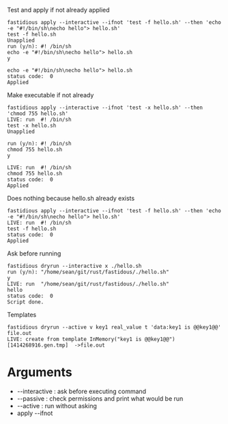 Test and apply if not already applied

```console
fastidious apply --interactive --ifnot 'test -f hello.sh' --then 'echo -e "#!/bin/sh\necho hello"> hello.sh'
test -f hello.sh
Unapplied
run (y/n): #! /bin/sh
echo -e "#!/bin/sh\necho hello"> hello.sh
y

echo -e "#!/bin/sh\necho hello"> hello.sh
status code:  0
Applied
```

Make executable if not already

```console
fastidious apply --interactive --ifnot 'test -x hello.sh' --then 'chmod 755 hello.sh'
LIVE: run  #! /bin/sh
test -x hello.sh
Unapplied

run (y/n): #! /bin/sh
chmod 755 hello.sh
y

LIVE: run  #! /bin/sh
chmod 755 hello.sh
status code:  0
Applied
```

Does nothing because hello.sh already exists

```console
fastidious apply --interactive --ifnot 'test -f hello.sh' --then 'echo -e "#!/bin/sh\necho hello"> hello.sh'
LIVE: run  #! /bin/sh
test -f hello.sh
status code:  0
Applied
```

Ask before running

```console
fastidious dryrun --interactive x ./hello.sh
run (y/n): "/home/sean/git/rust/fastidous/./hello.sh"
y
LIVE: run  "/home/sean/git/rust/fastidous/./hello.sh"
hello
status code:  0
Script done.
```

Templates

```console
fastidious dryrun --active v key1 real_value t 'data:key1 is @@key1@@' file.out
LIVE: create from template InMemory("key1 is @@key1@@") [1414268916.gen.tmp]  ->file.out
```

Arguments
=========

- --interactive : ask before executing command
- --passive : check permissions and print what would be run
- --active : run without asking
- apply --ifnot <script> --then <script>
- is-applied <script>
- x cmd arg...: run command
- var key value : set variable

